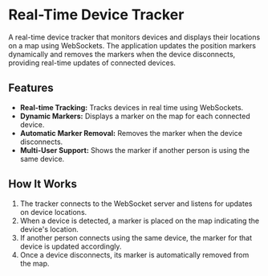 # Real-Time Device Tracker

A real-time device tracker that monitors devices and displays their locations on a map using WebSockets. The application updates the position markers dynamically and removes the markers when the device disconnects, providing real-time updates of connected devices.

## Features

- **Real-time Tracking:** Tracks devices in real time using WebSockets.
- **Dynamic Markers:** Displays a marker on the map for each connected device.
- **Automatic Marker Removal:** Removes the marker when the device disconnects.
- **Multi-User Support:** Shows the marker if another person is using the same device.

## How It Works

1. The tracker connects to the WebSocket server and listens for updates on device locations.
2. When a device is detected, a marker is placed on the map indicating the device's location.
3. If another person connects using the same device, the marker for that device is updated accordingly.
4. Once a device disconnects, its marker is automatically removed from the map.


